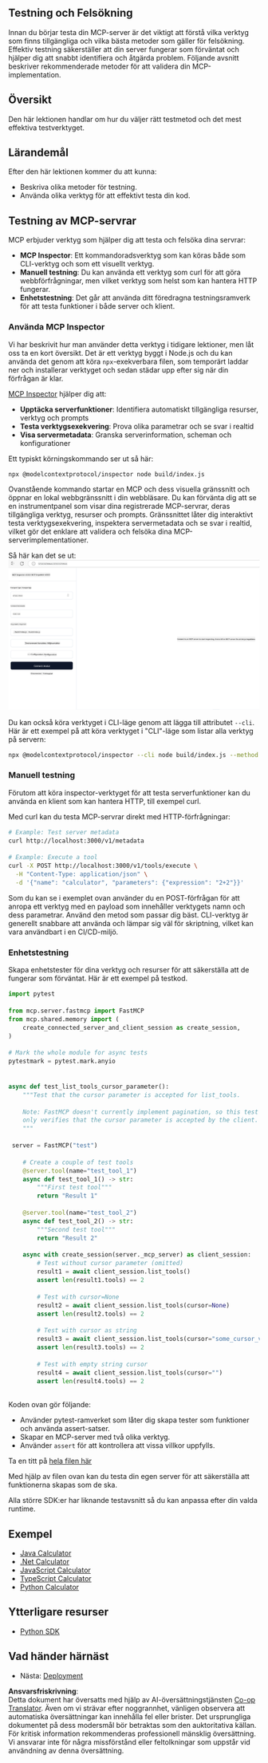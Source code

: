<!--
CO_OP_TRANSLATOR_METADATA:
{
  "original_hash": "4e34e34e84f013e73c7eaa6d09884756",
  "translation_date": "2025-07-04T17:36:47+00:00",
  "source_file": "03-GettingStarted/08-testing/README.md",
  "language_code": "sv"
}
-->
## Testning och Felsökning

Innan du börjar testa din MCP-server är det viktigt att förstå vilka verktyg som finns tillgängliga och vilka bästa metoder som gäller för felsökning. Effektiv testning säkerställer att din server fungerar som förväntat och hjälper dig att snabbt identifiera och åtgärda problem. Följande avsnitt beskriver rekommenderade metoder för att validera din MCP-implementation.

## Översikt

Den här lektionen handlar om hur du väljer rätt testmetod och det mest effektiva testverktyget.

## Lärandemål

Efter den här lektionen kommer du att kunna:

- Beskriva olika metoder för testning.
- Använda olika verktyg för att effektivt testa din kod.

## Testning av MCP-servrar

MCP erbjuder verktyg som hjälper dig att testa och felsöka dina servrar:

- **MCP Inspector**: Ett kommandoradsverktyg som kan köras både som CLI-verktyg och som ett visuellt verktyg.
- **Manuell testning**: Du kan använda ett verktyg som curl för att göra webbförfrågningar, men vilket verktyg som helst som kan hantera HTTP fungerar.
- **Enhetstestning**: Det går att använda ditt föredragna testningsramverk för att testa funktioner i både server och klient.

### Använda MCP Inspector

Vi har beskrivit hur man använder detta verktyg i tidigare lektioner, men låt oss ta en kort översikt. Det är ett verktyg byggt i Node.js och du kan använda det genom att köra `npx`-exekverbara filen, som temporärt laddar ner och installerar verktyget och sedan städar upp efter sig när din förfrågan är klar.

[MCP Inspector](https://github.com/modelcontextprotocol/inspector) hjälper dig att:

- **Upptäcka serverfunktioner**: Identifiera automatiskt tillgängliga resurser, verktyg och prompts
- **Testa verktygsexekvering**: Prova olika parametrar och se svar i realtid
- **Visa servermetadata**: Granska serverinformation, scheman och konfigurationer

Ett typiskt körningskommando ser ut så här:

```bash
npx @modelcontextprotocol/inspector node build/index.js
```

Ovanstående kommando startar en MCP och dess visuella gränssnitt och öppnar en lokal webbgränssnitt i din webbläsare. Du kan förvänta dig att se en instrumentpanel som visar dina registrerade MCP-servrar, deras tillgängliga verktyg, resurser och prompts. Gränssnittet låter dig interaktivt testa verktygsexekvering, inspektera servermetadata och se svar i realtid, vilket gör det enklare att validera och felsöka dina MCP-serverimplementationer.

Så här kan det se ut: ![Inspector](../../../../translated_images/connect.141db0b2bd05f096fb1dd91273771fd8b2469d6507656c3b0c9df4b3c5473929.sv.png)

Du kan också köra verktyget i CLI-läge genom att lägga till attributet `--cli`. Här är ett exempel på att köra verktyget i "CLI"-läge som listar alla verktyg på servern:

```sh
npx @modelcontextprotocol/inspector --cli node build/index.js --method tools/list
```

### Manuell testning

Förutom att köra inspector-verktyget för att testa serverfunktioner kan du använda en klient som kan hantera HTTP, till exempel curl.

Med curl kan du testa MCP-servrar direkt med HTTP-förfrågningar:

```bash
# Example: Test server metadata
curl http://localhost:3000/v1/metadata

# Example: Execute a tool
curl -X POST http://localhost:3000/v1/tools/execute \
  -H "Content-Type: application/json" \
  -d '{"name": "calculator", "parameters": {"expression": "2+2"}}'
```

Som du kan se i exemplet ovan använder du en POST-förfrågan för att anropa ett verktyg med en payload som innehåller verktygets namn och dess parametrar. Använd den metod som passar dig bäst. CLI-verktyg är generellt snabbare att använda och lämpar sig väl för skriptning, vilket kan vara användbart i en CI/CD-miljö.

### Enhetstestning

Skapa enhetstester för dina verktyg och resurser för att säkerställa att de fungerar som förväntat. Här är ett exempel på testkod.

```python
import pytest

from mcp.server.fastmcp import FastMCP
from mcp.shared.memory import (
    create_connected_server_and_client_session as create_session,
)

# Mark the whole module for async tests
pytestmark = pytest.mark.anyio


async def test_list_tools_cursor_parameter():
    """Test that the cursor parameter is accepted for list_tools.

    Note: FastMCP doesn't currently implement pagination, so this test
    only verifies that the cursor parameter is accepted by the client.
    """

 server = FastMCP("test")

    # Create a couple of test tools
    @server.tool(name="test_tool_1")
    async def test_tool_1() -> str:
        """First test tool"""
        return "Result 1"

    @server.tool(name="test_tool_2")
    async def test_tool_2() -> str:
        """Second test tool"""
        return "Result 2"

    async with create_session(server._mcp_server) as client_session:
        # Test without cursor parameter (omitted)
        result1 = await client_session.list_tools()
        assert len(result1.tools) == 2

        # Test with cursor=None
        result2 = await client_session.list_tools(cursor=None)
        assert len(result2.tools) == 2

        # Test with cursor as string
        result3 = await client_session.list_tools(cursor="some_cursor_value")
        assert len(result3.tools) == 2

        # Test with empty string cursor
        result4 = await client_session.list_tools(cursor="")
        assert len(result4.tools) == 2
    
```

Koden ovan gör följande:

- Använder pytest-ramverket som låter dig skapa tester som funktioner och använda assert-satser.
- Skapar en MCP-server med två olika verktyg.
- Använder `assert` för att kontrollera att vissa villkor uppfylls.

Ta en titt på [hela filen här](https://github.com/modelcontextprotocol/python-sdk/blob/main/tests/client/test_list_methods_cursor.py)

Med hjälp av filen ovan kan du testa din egen server för att säkerställa att funktionerna skapas som de ska.

Alla större SDK:er har liknande testavsnitt så du kan anpassa efter din valda runtime.

## Exempel

- [Java Calculator](../samples/java/calculator/README.md)
- [.Net Calculator](../../../../03-GettingStarted/samples/csharp)
- [JavaScript Calculator](../samples/javascript/README.md)
- [TypeScript Calculator](../samples/typescript/README.md)
- [Python Calculator](../../../../03-GettingStarted/samples/python)

## Ytterligare resurser

- [Python SDK](https://github.com/modelcontextprotocol/python-sdk)

## Vad händer härnäst

- Nästa: [Deployment](../09-deployment/README.md)

**Ansvarsfriskrivning**:  
Detta dokument har översatts med hjälp av AI-översättningstjänsten [Co-op Translator](https://github.com/Azure/co-op-translator). Även om vi strävar efter noggrannhet, vänligen observera att automatiska översättningar kan innehålla fel eller brister. Det ursprungliga dokumentet på dess modersmål bör betraktas som den auktoritativa källan. För kritisk information rekommenderas professionell mänsklig översättning. Vi ansvarar inte för några missförstånd eller feltolkningar som uppstår vid användning av denna översättning.